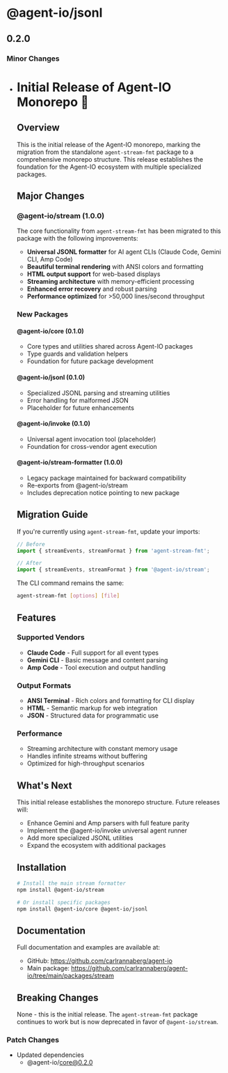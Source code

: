# @agent-io/jsonl

## 0.2.0

### Minor Changes

- # Initial Release of Agent-IO Monorepo 🎉

  ## Overview

  This is the initial release of the Agent-IO monorepo, marking the migration from the standalone
  `agent-stream-fmt` package to a comprehensive monorepo structure. This release establishes the
  foundation for the Agent-IO ecosystem with multiple specialized packages.

  ## Major Changes

  ### @agent-io/stream (1.0.0)

  The core functionality from `agent-stream-fmt` has been migrated to this package with the
  following improvements:
  - **Universal JSONL formatter** for AI agent CLIs (Claude Code, Gemini CLI, Amp Code)
  - **Beautiful terminal rendering** with ANSI colors and formatting
  - **HTML output support** for web-based displays
  - **Streaming architecture** with memory-efficient processing
  - **Enhanced error recovery** and robust parsing
  - **Performance optimized** for >50,000 lines/second throughput

  ### New Packages

  #### @agent-io/core (0.1.0)
  - Core types and utilities shared across Agent-IO packages
  - Type guards and validation helpers
  - Foundation for future package development

  #### @agent-io/jsonl (0.1.0)
  - Specialized JSONL parsing and streaming utilities
  - Error handling for malformed JSON
  - Placeholder for future enhancements

  #### @agent-io/invoke (0.1.0)
  - Universal agent invocation tool (placeholder)
  - Foundation for cross-vendor agent execution

  #### @agent-io/stream-formatter (1.0.0)
  - Legacy package maintained for backward compatibility
  - Re-exports from @agent-io/stream
  - Includes deprecation notice pointing to new package

  ## Migration Guide

  If you're currently using `agent-stream-fmt`, update your imports:

  ```typescript
  // Before
  import { streamEvents, streamFormat } from 'agent-stream-fmt';

  // After
  import { streamEvents, streamFormat } from '@agent-io/stream';
  ```

  The CLI command remains the same:

  ```bash
  agent-stream-fmt [options] [file]
  ```

  ## Features

  ### Supported Vendors
  - **Claude Code** - Full support for all event types
  - **Gemini CLI** - Basic message and content parsing
  - **Amp Code** - Tool execution and output handling

  ### Output Formats
  - **ANSI Terminal** - Rich colors and formatting for CLI display
  - **HTML** - Semantic markup for web integration
  - **JSON** - Structured data for programmatic use

  ### Performance
  - Streaming architecture with constant memory usage
  - Handles infinite streams without buffering
  - Optimized for high-throughput scenarios

  ## What's Next

  This initial release establishes the monorepo structure. Future releases will:
  - Enhance Gemini and Amp parsers with full feature parity
  - Implement the @agent-io/invoke universal agent runner
  - Add more specialized JSONL utilities
  - Expand the ecosystem with additional packages

  ## Installation

  ```bash
  # Install the main stream formatter
  npm install @agent-io/stream

  # Or install specific packages
  npm install @agent-io/core @agent-io/jsonl
  ```

  ## Documentation

  Full documentation and examples are available at:
  - GitHub: https://github.com/carlrannaberg/agent-io
  - Main package: https://github.com/carlrannaberg/agent-io/tree/main/packages/stream

  ## Breaking Changes

  None - this is the initial release. The `agent-stream-fmt` package continues to work but is now
  deprecated in favor of `@agent-io/stream`.

### Patch Changes

- Updated dependencies
  - @agent-io/core@0.2.0
